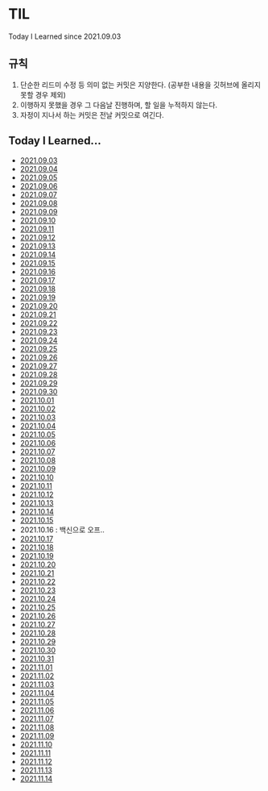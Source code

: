 # TIL
Today I Learned
since 2021.09.03



## 규칙
1. 단순한 리드미 수정 등 의미 없는 커밋은 지양한다. (공부한 내용을 깃허브에 올리지 못할 경우 제외)
2. 이행하지 못했을 경우 그 다음날 진행하며, 할 일을 누적하지 않는다.
3. 자정이 지나서 하는 커밋은 전날 커밋으로 여긴다.


## Today I Learned...
- [2021.09.03](https://github.com/NayeonKeum/BigContest2021 "빅콘테스트2021 인구특성 전처리 완료")
- [2021.09.04](https://github.com/NayeonKeum/BigContest2021 "빅콘테스트2021 시계열 데이터 공부 중 read-papers.md 참고")
- [2021.09.05](https://github.com/NayeonKeum/BigContest2021 "빅콘테스트2021 시계열 데이터 공부 중 read-papers.md 참고")
- [2021.09.06](https://github.com/NayeonKeum/BigContest2021 "빅콘테스트2021 시계열 이용하여 비무작위 결측(MNAR) 처리")
- [2021.09.07](https://github.com/NayeonKeum/BigContest2021 "빅콘테스트2021 Feature Selecting...")
- [2021.09.08](https://github.com/NayeonKeum/BigContest2021 "빅콘테스트2021 LSTM 문제 생겨서 고치는 중,,, 단순 시계열 ")
- [2021.09.09](https://github.com/NayeonKeum/BigContest2021 "빅콘테스트2021 로그 변환 ing ")
- [2021.09.10](https://github.com/NayeonKeum/BigContest2021 "빅콘테스트2021 로그 변환 아직도 안 됨 ")
- [2021.09.11](https://github.com/NayeonKeum/BigContest2021 "빅콘테스트2021 로그 변환 성공하고 왜도 파악, 로그 변환 ")
- [2021.09.12](https://github.com/NayeonKeum/BigContest2021 "빅콘테스트2021 MSE, RMSE, RMSLE, MAE 차이 파악 및 선택")
- [2021.09.13](https://github.com/NayeonKeum/BigContest2021 "빅콘테스트2021 vif 개선")
- [2021.09.14](https://github.com/NayeonKeum/BigContest2021 "빅콘테스트2021 군집별 특성 분석")
- [2021.09.15](https://github.com/NayeonKeum/BigContest2021 "빅콘테스트2021 정책 제언을 위한 공부 중(뉴스 등)")
- [2021.09.16](https://github.com/NayeonKeum/BigContest2021 "빅콘테스트2021 정책 제언 및 마무리")
- [2021.09.17](https://github.com/NayeonKeum/Solving_Algorithms/tree/master/%EB%84%BC%EC%95%8C%EC%95%9C%EC%9B%81%EC%95%A0%20%EC%8A%A4%ED%84%B0%EB%94%94 "코테 스터디 백준 4948")
- [2021.09.18](https://github.com/NayeonKeum/Solving_Algorithms/tree/master/%EB%84%BC%EC%95%8C%EC%95%9C%EC%9B%81%EC%95%A0%20%EC%8A%A4%ED%84%B0%EB%94%94 "코테 스터디 백준 1978")
- [2021.09.19](https://github.com/NayeonKeum/Solving_Algorithms/tree/master/%EB%84%BC%EC%95%8C%EC%95%9C%EC%9B%81%EC%95%A0%20%EC%8A%A4%ED%84%B0%EB%94%94 "코테 스터디 백준 9020")
- [2021.09.20](https://github.com/NayeonKeum/TIL/blob/main/read-books.md "it기업취준실전가이드 part1")
- [2021.09.21](https://github.com/NayeonKeum/TIL/blob/main/read-books.md "it기업취준실전가이드 part2")
- [2021.09.22](https://github.com/NayeonKeum/TIL/blob/main/read-books.md "it기업취준실전가이드 part3")
- [2021.09.23](https://github.com/NayeonKeum/TIL/blob/main/read-books.md "it기업취준실전가이드 part4")
- [2021.09.24](https://github.com/NayeonKeum/TIL/tree/main/GAN "GDSC GAN study")
- [2021.09.25](https://github.com/NayeonKeum/TIL/blob/main/sessions.md "클린코드 세미나")
- [2021.09.26](https://github.com/NayeonKeum/TIL/blob/main/GAN/DL(Andrew%20Ng)/Note-taking.md "알고리즘, GAN 공부")
- [2021.09.27](https://github.com/NayeonKeum/COMPAS2021-Suwon "COMPAS2021-수원 시각화 및 전처리")
- [2021.09.28](https://github.com/NayeonKeum/KotlinStudy "코틀린 스터디-홍드로이드 #1, 2, 3")
- [2021.09.29](https://github.com/NayeonKeum/Solving_Algorithms/ "코테 스터디 백준 3문제")
- [2021.09.30](https://github.com/NayeonKeum/TIL/blob/main/sessions.md "COMPAS2021-수원 EDA")
- [2021.10.01](https://github.com/NayeonKeum/Solving_Algorithms/ "코테 스터디 백준 1문제")
- [2021.10.02](https://github.com/NayeonKeum/COMPAS2021-Suwon "COMPAS2021-수원 EDA 끝")
- [2021.10.03](https://github.com/NayeonKeum/COMPAS2021-Suwon "COMPAS2021-수원 추가 자료 조사")
- [2021.10.04](https://github.com/NayeonKeum/TIL/tree/main/GAN/DL_1(Andrew%20Ng) "GDSC GAN study")
- [2021.10.05](https://github.com/NayeonKeum/COMPAS2021-Suwon "COMPAS2021-수원 ")
- [2021.10.06](https://github.com/NayeonKeum/COMPAS2021-Suwon "COMPAS2021-수원 st-dbscan")
- [2021.10.07](https://github.com/NayeonKeum/TIL/tree/main/GAN/DL_2(Andrew%20Ng) "알고리즘 스터디")
- [2021.10.08](https://github.com/NayeonKeum/COMPAS2021-Suwon "COMPAS2021-수원 지리가중회귀")
- [2021.10.09](https://github.com/NayeonKeum/KUSITMS_Hash "큐시즘반올림데이")
- [2021.10.10](https://github.com/NayeonKeum/COMPAS2021-Suwon "COMPAS2021-수원 지리가중회귀/최근린분석 공부")
- [2021.10.11](https://github.com/NayeonKeum/COMPAS2021-Suwon "COMPAS2021-수원 지리가중회귀/최근린분석 공부")
- [2021.10.12](https://github.com/NayeonKeum/COMPAS2021-Suwon "COMPAS2021-수원 분석 파이프라인 짜기 및 시공간분석기법 공부")
- [2021.10.13](https://github.com/NayeonKeum/TIL/tree/main/GAN/GAN%EC%B2%AB%EA%B1%B8%EC%9D%8C "GDSC GAN첫걸음 part 1-1, 1-2")
- [2021.10.14](https://github.com/NayeonKeum/COMPAS2021-Suwon "COMPAS2021-수원 지리가중회귀 마무리, 회귀계수 클러스터링 및 시각화 완료")
- [2021.10.15](https://github.com/NayeonKeum/COMPAS2021-Suwon "COMPAS2021-수원 분석 지리가중회귀 ")
- 2021.10.16 : 백신으로 오프..
- [2021.10.17](https://github.com/NayeonKeum/COMPAS2021-Suwon "COMPAS2021-수원 4개시도 지리가중회귀 ")
- [2021.10.18](https://github.com/NayeonKeum/COMPAS2021-Suwon "COMPAS2021-수원 태블루 공부...")
- [2021.10.19](https://github.com/NayeonKeum/COMPAS2021-Suwon "COMPAS2021-수원 태블로 적용")
- [2021.10.20](https://github.com/NayeonKeum/KotlinStudy "코틀린 스터디-홍드로이드 #9, 10, 11, 12")
- [2021.10.21](https://github.com/NayeonKeum/Solving_Algorithms/ "알고리즘 스터디 백준 4문제")
- [2021.10.22](https://github.com/NayeonKeum/COMPAS2021-Suwon "COMPAS2021-수원 인사이트 뽑기")
- [2021.10.23](https://github.com/NayeonKeum/COMPAS2021-Suwon "COMPAS2021-수원 인사이트 뽑기2")
- [2021.10.24](https://github.com/NayeonKeum/COMPAS2021-Suwon "COMPAS2021-수원 인사이트")
- [2021.10.25](https://github.com/NayeonKeum/COMPAS2021-Suwon "COMPAS2021-수원 시각화")
- [2021.10.26](https://github.com/NayeonKeum/COMPAS2021-Suwon "COMPAS2021-수원 선택된 변수별 인사이트 파악")
- [2021.10.27](https://github.com/NayeonKeum/COMPAS2021-Suwon "COMPAS2021-수원 신 군집 생성 및 인사이트 도출")
- [2021.10.28](https://github.com/NayeonKeum/COMPAS2021-Suwon "COMPAS2021-수원 신 군집별 ")
- [2021.10.29](https://github.com/NayeonKeum/COMPAS2021-Suwon "COMPAS2021-수원 논리 연결 및 마무리")
- [2021.10.30](https://github.com/NayeonKeum/COMPAS2021-Suwon "COMPAS2021-수원 마무리 ")
- [2021.10.31](https://github.com/NayeonKeum/Solving_Algorithms/ "알고리즘 스터디 백준 1문제")
- [2021.11.01](https://github.com/NayeonKeum/BigContest2021 "빅콘테스트2021 본선 - 통계 대비")
- [2021.11.02](https://github.com/NayeonKeum/BigContest2021 "빅콘테스트2021 본선 - 대비")
- [2021.11.03](https://github.com/NayeonKeum/BigContest2021 "빅콘테스트2021 본선 - 대비")
- [2021.11.04](https://github.com/NayeonKeum/TIL/tree/main/GAN/ "GDSC GAN첫걸음 part 2")
- [2021.11.05](https://github.com/NayeonKeum/TIL/tree/main/GAN/ "GDSC GAN첫걸음 part 2-2")
- [2021.11.06](https://github.com/NayeonKeum/BigContest2021 "빅콘테스트2021 본선 대비")
- [2021.11.07](https://github.com/NayeonKeum/Solving_Algorithms/ "알고리즘 스터디")
- [2021.11.08](https://github.com/NayeonKeum/BigContest2021 "빅콘테스트2021 본선 대비")
- [2021.11.09](https://github.com/NayeonKeum/BigContest2021 "빅콘테스트2021 본선 대비")
- [2021.11.10](https://github.com/NayeonKeum/BigContest2021 "빅콘테스트2021 본선 마무리 및 코드 정리")
- [2021.11.11](https://github.com/aerimforest/FoodVillage "푸드빌리지 카카오맵 하는 중")
- [2021.11.12](https://github.com/aerimforest/FoodVillage/pulls "푸드빌리지 [feat] 카카오맵 초기 ")
- [2021.11.13](https://github.com/aerimforest/FoodVillage/pulls "푸드빌리지 [feat] 카카오맵 기능 구현1 ")
- [2021.11.14](https://github.com/aerimforest/FoodVillage/pulls "푸드빌리지 [feat] 카카오맵 기능 구현2 ")
